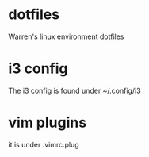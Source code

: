 # dotfiles
Warren's linux environment dotfiles

# i3 config
The i3 config is found under ~/.config/i3

# vim plugins
it is under .vimrc.plug
